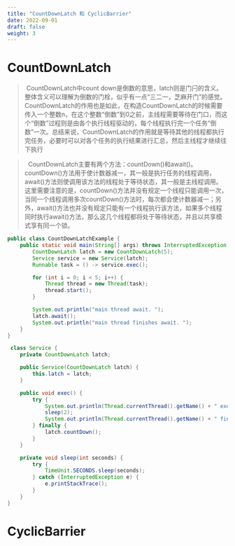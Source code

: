 ```yaml
---
title: "CountDownLatch 和 CyclicBarrier"
date: 2022-09-01
draft: false
weight: 3
---
```



# CountDownLatch

>  CountDownLatch中count down是倒数的意思，latch则是门闩的含义。整体含义可以理解为倒数的门栓，似乎有一点“三二一，芝麻开门”的感觉。CountDownLatch的作用也是如此，在构造CountDownLatch的时候需要传入一个整数n，在这个整数“倒数”到0之前，主线程需要等待在门口，而这个“倒数”过程则是由各个执行线程驱动的，每个线程执行完一个任务“倒数”一次。总结来说，CountDownLatch的作用就是等待其他的线程都执行完任务，必要时可以对各个任务的执行结果进行汇总，然后主线程才继续往下执行
  
>   CountDownLatch主要有两个方法：countDown()和await()。countDown()方法用于使计数器减一，其一般是执行任务的线程调用，await()方法则使调用该方法的线程处于等待状态，其一般是主线程调用。这里需要注意的是，countDown()方法并没有规定一个线程只能调用一次，当同一个线程调用多次countDown()方法时，每次都会使计数器减一；另外，await()方法也并没有规定只能有一个线程执行该方法，如果多个线程同时执行await()方法，那么这几个线程都将处于等待状态，并且以共享模式享有同一个锁。
  
```java
public class CountDownLatchExample {
    public static void main(String[] args) throws InterruptedException {
        CountDownLatch latch = new CountDownLatch(5);
        Service service = new Service(latch);
        Runnable task = () -> service.exec();

        for (int i = 0; i < 5; i++) {
            Thread thread = new Thread(task);
            thread.start();
        }

        System.out.println("main thread await. ");
        latch.await();
        System.out.println("main thread finishes await. ");
    }
}

 class Service {
    private CountDownLatch latch;

    public Service(CountDownLatch latch) {
        this.latch = latch;
    }

    public void exec() {
        try {
            System.out.println(Thread.currentThread().getName() + " execute task. ");
            sleep(2);
            System.out.println(Thread.currentThread().getName() + " finished task. ");
        } finally {
            latch.countDown();
        }
    }

    private void sleep(int seconds) {
        try {
            TimeUnit.SECONDS.sleep(seconds);
        } catch (InterruptedException e) {
            e.printStackTrace();
        }
    }
}
```

# CyclicBarrier